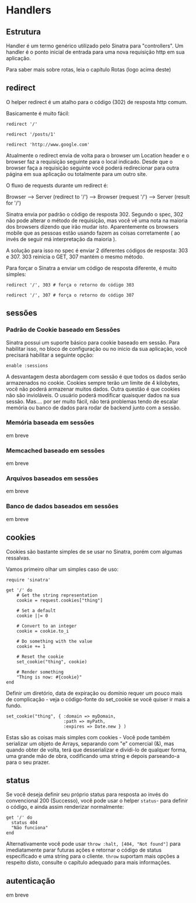 Handlers
========

Estrutura
---------
Handler é um termo genérico utilizado pelo Sinatra para "controllers". Um handler é o ponto inicial de entrada para uma nova requisição http em sua aplicação.

Para saber mais sobre rotas, leia o capítulo Rotas (logo acima deste)


redirect
--------
O helper redirect é um atalho para o código (302) de resposta http comum.

Basicamente é muito fácil:

    redirect '/'

    redirect '/posts/1'

    redirect 'http://www.google.com'

Atualmente o redirect envia de volta para o browser um Location header e o browser faz a requisição seguinte para o local indicado. Desde que o browser faça a requisição seguinte você poderá redirecionar para outra página em sua aplicação ou totalmente para um outro site.


O fluxo de requests durante um redirect é:

Browser --> Server (redirect to '/') --> Browser (request '/') --> Server (result for '/')


Sinatra envia por padrão o código de resposta 302. Segundo o spec, 302 não pode alterar o método de requisição, mas você vê uma nota na maioria dos browsers dizendo que irão mudar isto. Aparentemente os browsers mobile que as pessoas estão usando fazem as coisas corretamente ( ao invés de seguir má interpretação da maioria ).


A solução para isso no spec é enviar 2 diferentes códigos de resposta: 303 e  307. 303 reinicia o GET, 307 mantém o mesmo método.

Para forçar o Sinatra a enviar um código de resposta diferente, é muito simples:

    redirect '/', 303 # força o retorno do código 303

    redirect '/', 307 # força o retorno do código 307

sessões
--------

### Padrão de Cookie baseado em Sessões

Sinatra possui um suporte básico para cookie baseado em sessão.  Para habilitar isso, no bloco de configuração ou  no inicio da sua aplicação, você precisará habilitar a seguinte opção:

    enable :sessions

A desvantagem desta abordagem com sessão é que todos os dados serão armazenados no cookie. Cookies sempre terão um limite de 4 kilobytes, você não poderá armazenar muitos dados. Outra questão é que cookies não são invioláveis. O usuário poderá modificar quaisquer dados na sua sessão. Mas.... por ser muito fácil, não terá problemas tendo de escalar memória ou banco de dados para rodar de backend junto com a sessão.


### Memória baseada em sessões
em breve

### Memcached baseado em sessões
em breve

### Arquivos baseados em sessões
em breve

### Banco de dados baseados em sessões
em breve


cookies
-------

Cookies são bastante simples de se usar no Sinatra, porém com algumas ressalvas.

Vamos primeiro olhar um simples caso de uso:

    require 'sinatra'

    get '/' do
        # Get the string representation
        cookie = request.cookies["thing"]

        # Set a default
        cookie ||= 0

        # Convert to an integer
        cookie = cookie.to_i

        # Do something with the value
        cookie += 1

        # Reset the cookie
        set_cookie("thing", cookie)

        # Render something
        "Thing is now: #{cookie}"
    end

Definir um diretório, data de expiração ou domínio requer um pouco mais de complicação - veja o código-fonte do set\_cookie se você quiser ir mais a fundo.

    set_cookie("thing", { :domain => myDomain,
                          :path => myPath,
                          :expires => Date.new } )

Estas são as coisas mais simples com cookies - Você pode também serializar um objeto de Arrays, separando com "e" comercial (&), mas quando obter de volta, terá que desserializar e dividi-lo de qualquer forma, uma grande mão de obra, codificando uma string e depois parseando-a para o seu prazer.


status
------

Se você deseja definir seu próprio status para resposta ao invés do convencional 200 (Successo), você pode usar o helper `status`- para definir o código, e ainda assim renderizar normalmente:

    get '/' do
      status 404
      "Não funciona"
    end


Alternativamente você pode usar `throw :halt, [404, "Not found"]` para imediatamente parar futuras ações e retornar o código de status especificado e uma string para o cliente. `throw` suportam mais opções a respeito disto, consulte o capítulo adequado para mais informações.

autenticação
--------------
em breve
